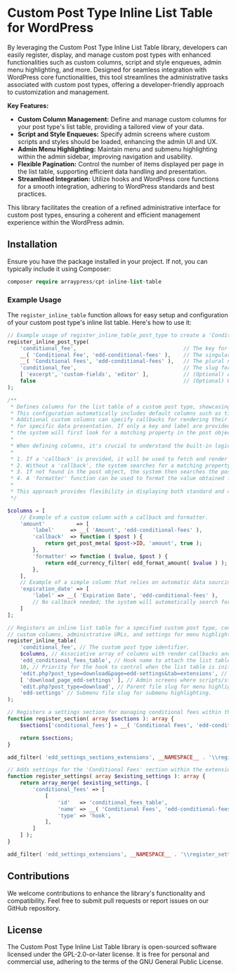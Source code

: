 # Custom Post Type Inline List Table for WordPress

By leveraging the Custom Post Type Inline List Table library, developers can easily register, display, and manage custom
post types with enhanced functionalities such as custom columns, script and style enqueues, admin menu highlighting, and
more. Designed for seamless integration with WordPress core functionalities, this tool streamlines the administrative
tasks associated with custom post types, offering a developer-friendly approach to customization and management.

**Key Features:**

- **Custom Column Management:** Define and manage custom columns for your post type's list table, providing a tailored
  view of your data.
- **Script and Style Enqueues:** Specify admin screens where custom scripts and styles should be loaded, enhancing the
  admin UI and UX.
- **Admin Menu Highlighting:** Maintain menu and submenu highlighting within the admin sidebar, improving navigation and
  usability.
- **Flexible Pagination:** Control the number of items displayed per page in the list table, supporting efficient data
  handling and presentation.
- **Streamlined Integration:** Utilize hooks and WordPress core functions for a smooth integration, adhering to
  WordPress standards and best practices.

This library facilitates the creation of a refined administrative interface for custom post types, ensuring a coherent
and efficient management experience within the WordPress admin.

## Installation

Ensure you have the package installed in your project. If not, you can typically include it using Composer:

```php
composer require arraypress/cpt-inline-list-table
```

### Example Usage

The `register_inline_table` function allows for easy setup and configuration of your custom post type's inline list
table. Here's how to use it:

```php
// Example usage of register_inline_table_post_type to create a 'Conditional Fee' custom post type.
register_inline_post_type(
    'conditional_fee',                                  // The key for the custom post type.
    __( 'Conditional Fee', 'edd-conditional-fees' ),    // The singular name of the custom post type for labels.
    __( 'Conditional Fees', 'edd-conditional-fees' ),   // The plural name of the custom post type for labels.
    'conditional_fee',                                  // The slug for the custom post type.
    [ 'excerpt', 'custom-fields', 'editor' ],           // (Optional) Additional features the post type supports.
    false                                               // (Optional) Whether to expose this post type in the WordPress REST API. Enables use of the Gutenberg editor and REST API queries.
);

/**
 * Defines columns for the list table of a custom post type, showcasing conditional discounts.
 * This configuration automatically includes default columns such as title, date, and author.
 * Additional custom columns can specify callbacks for rendering their content or use formatters
 * for specific data presentation. If only a key and label are provided (without a callback),
 * the system will first look for a matching property in the post object, then check post meta.
 *
 * When defining columns, it's crucial to understand the built-in logic for data retrieval:
 *
 * 1. If a 'callback' is provided, it will be used to fetch and render the column's data.
 * 2. Without a 'callback', the system searches for a matching property within the post object.
 * 3. If not found in the post object, the system then searches the post meta.
 * 4. A 'formatter' function can be used to format the value obtained from the callback or automatic data retrieval.
 *
 * This approach provides flexibility in displaying both standard and custom data within your list table.
 */

$columns = [
	// Example of a custom column with a callback and formatter.
	'amount'          => [
		'label'     => __( 'Amount', 'edd-conditional-fees' ),
		'callback'  => function ( $post ) {
			return get_post_meta( $post->ID, 'amount', true );
		},
		'formatter' => function ( $value, $post ) {
			return edd_currency_filter( edd_format_amount( $value ) );
		},
	],
	// Example of a simple column that relies on automatic data sourcing.
	'expiration_date' => [
		'label' => __( 'Expiration Date', 'edd-conditional-fees' ),
		// No callback needed; the system will automatically search for 'expiration_date' in post object or meta.
	]
];

// Registers an inline list table for a specified custom post type, configuring it with
// custom columns, administrative URLs, and settings for menu highlighting.
register_inline_table(
	'conditional_fee', // The custom post type identifier.
	$columns, // Associative array of columns with render callbacks and formatters.
	'edd_conditional_fees_table', // Hook name to attach the list table initialization.
	10, // Priority for the hook to control when the list table is initialized.
	'edit.php?post_type=download&page=edd-settings&tab=extensions', // URL for admin redirects.
	[ 'download_page_edd-settings' ], // Admin screens where scripts/styles should be enqueued.
	'edit.php?post_type=download', // Parent file slug for menu highlighting.
	'edd-settings' // Submenu file slug for submenu highlighting.
);

// Registers a settings section for managing conditional fees within the extension settings.
function register_section( array $sections ): array {
	$sections['conditional_fees'] = __( 'Conditional Fees', 'edd-conditional-fees' );

	return $sections;
}

add_filter( 'edd_settings_sections_extensions', __NAMESPACE__ . '\\register_section' );

// Adds settings for the 'Conditional Fees' section within the extension settings, enabling the configuration of rules.
function register_settings( array $existing_settings ): array {
	return array_merge( $existing_settings, [
		'conditional_fees' => [
			[
				'id'   => 'conditional_fees_table',
				'name' => __( 'Conditional Fees', 'edd-conditional-fees' ),
				'type' => 'hook',
			],
		]
	] );
}

add_filter( 'edd_settings_extensions', __NAMESPACE__ . '\\register_settings' );
```

## Contributions

We welcome contributions to enhance the library's functionality and compatibility. Feel free to submit pull requests or
report issues on our GitHub repository.

## License

The Custom Post Type Inline List Table library is open-sourced software licensed under the GPL-2.0-or-later license. It
is free for personal and commercial use, adhering to the terms of the GNU General Public License.